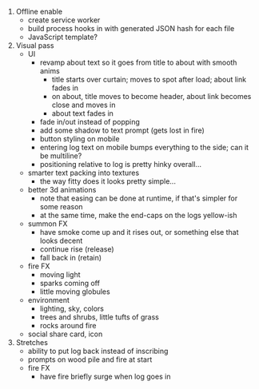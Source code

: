 1. Offline enable
    - create service worker
    - build process hooks in with generated JSON hash for each file
    - JavaScript template? 
2. Visual pass
    - UI
        - revamp about text so it goes from title to about with smooth anims
            - title starts over curtain; moves to spot after load; about link fades in
            - on about, title moves to become header, about link becomes close and moves in
            - about text fades in
        - fade in/out instead of popping
        - add some shadow to text prompt (gets lost in fire)
        - button styling on mobile
        - entering log text on mobile bumps everything to the side; can it be multiline?
        - positioning relative to log is pretty hinky overall...
    - smarter text packing into textures
        - the way fitty does it looks pretty simple...
    - better 3d animations
        - note that easing can be done at runtime, if that's simpler for some reason
        - at the same time, make the end-caps on the logs yellow-ish
    - summon FX
        - have smoke come up and it rises out, or something else that looks decent
        - continue rise (release)
        - fall back in (retain)
    - fire FX
        - moving light
        - sparks coming off
        - little moving globules
    - environment
        - lighting, sky, colors
        - trees and shrubs, little tufts of grass
        - rocks around fire
    - social share card, icon
3. Stretches
    - ability to put log back instead of inscribing
    - prompts on wood pile and fire at start
    - fire FX
        - have fire briefly surge when log goes in
